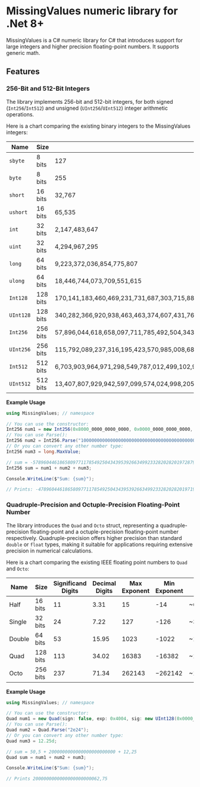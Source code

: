 ﻿# MissingValues numeric library for .Net 8+

MissingValues is a C# numeric library for C# that introduces support for large integers and higher precision floating-point numbers. It supports generic math.

## Features

### 256-Bit and 512-Bit Integers

The library implements 256-bit and 512-bit integers, for both signed (`Int256`/`Int512`) and unsigned (`UInt256`/`UInt512`) integer arithmetic operations.

Here is a chart comparing the existing binary integers to the MissingValues integers:

| Name    	| Size     	| Max Value                                                                                                                                                                                                      	| Min Value                                                                                                                                                                                                      	|
|---------	|----------	|----------------------------------------------------------------------------------------------------------------------------------------------------------------------------------------------------------------	|----------------------------------------------------------------------------------------------------------------------------------------------------------------------------------------------------------------	|
| `sbyte` 	| 8 bits   	| 127                                                                                                                                                                                                            	| -128                                                                                                                                                                                                           	|
| `byte`  	| 8 bits   	| 255                                                                                                                                                                                                            	| 0                                                                                                                                                                                                              	|
| `short`  	| 16 bits  	| 32,767                                                                                                                                                                                                         	| -32,768                                                                                                                                                                                                        	|
| `ushort`	| 16 bits  	| 65,535                                                                                                                                                                                                         	| 0                                                                                                                                                                                                              	|
| `int`		| 32 bits  	| 2,147,483,647                                                                                                                                                                                                  	| -2,147,483,648                                                                                                                                                                                                 	|
| `uint`	| 32 bits  	| 4,294,967,295                                                                                                                                                                                                  	| 0                                                                                                                                                                                                              	|
| `long`	| 64 bits  	| 9,223,372,036,854,775,807                                                                                                                                                                                      	| -9,223,372,036,854,775,808                                                                                                                                                                                     	|
| `ulong`	| 64 bits  	| 18,446,744,073,709,551,615                                                                                                                                                                                     	| 0                                                                                                                                                                                                              	|
| `Int128`	| 128 bits 	| 170,141,183,460,469,231,731,687,303,715,884,105,727                                                                                                                                                            	| −170,141,183,460,469,231,731,687,303,715,884,105,728                                                                                                                                                           	|
| `UInt128`	| 128 bits 	| 340,282,366,920,938,463,463,374,607,431,768,211,455                                                                                                                                                            	| 0                                                                                                                                                                                                              	|
| `Int256`	| 256 bits 	| 57,896,044,618,658,097,711,785,492,504,343,953,926,634,992,332,820,282,019,728,792,003,956,564,819,967                                                                                                         	| -57,896,044,618,658,097,711,785,492,504,343,953,926,634,992,332,820,282,019,728,792,003,956,564,819,968                                                                                                        	|
| `UInt256`	| 256 bits 	| 115,792,089,237,316,195,423,570,985,008,687,907,853,269,984,665,640,564,039,457,584,007,913,129,639,935                                                                                                        	| 0                                                                                                                                                                                                              	|
| `Int512`	| 512 bits 	| 6,703,903,964,971,298,549,787,012,499,102,923,063,739,682,910,296,196,688,861,780,721,860,882,015,036,773,488,400,937,149,083,451,713,845,015,929,093,243,025,426,876,941,405,973,284,973,216,824,503,042,047  	| -6,703,903,964,971,298,549,787,012,499,102,923,063,739,682,910,296,196,688,861,780,721,860,882,015,036,773,488,400,937,149,083,451,713,845,015,929,093,243,025,426,876,941,405,973,284,973,216,824,503,042,048 	|
| `UInt512`	| 512 bits 	| 13,407,807,929,942,597,099,574,024,998,205,846,127,479,365,820,592,393,377,723,561,443,721,764,030,073,546,976,801,874,298,166,903,427,690,031,858,186,486,050,853,753,882,811,946,569,946,433,649,006,084,095 	| 0                                                                                                                                                                                                              	|

**Example Usage**

```csharp
using MissingValues; // namespace

// You can use the constructor:
Int256 num1 = new Int256(0x8000_0000_0000_0000, 0x0000_0000_0000_0000, 0x0000_0000_0000_0000, 0x0000_0000_0000_0001);
// You can use Parse():
Int256 num2 = Int256.Parse("10000000000000000000000000000000000000000000000000000000000000000000000000000");
// Or you can convert any other number type:
Int256 num3 = long.MaxValue;

// sum = -57896044618658097711785492504343953926634992332820282019728792003956564819967 + 10000000000000000000000000000000000000000000000000000000000000000000000000000 + 9223372036854775807
Int256 sum = num1 + num2 + num3;

Console.WriteLine($"Sum: {sum}");

// Prints: -47896044618658097711785492504343953926634992332820282019719568631919710044160
```
### Quadruple-Precision and Octuple-Precision Floating-Point Number

The library introduces the `Quad` and `Octo` struct, representing a quadruple-precision floating-point and a octuple-precision floating-point number respectively. 
Quadruple-precision offers higher precision than standard `double` or `float` types, making it suitable for applications requiring extensive precision in numerical calculations.

Here is a chart comparing the existing IEEE floating point numbers to `Quad` and `Octo`:

| Name   	| Size 		| Significand Digits 	| Decimal Digits 	| Max Exponent 	| Min Exponent 	| Max Value 	| Min Value  	|
|--------	|--------	|--------------------	|----------------	|--------------	|--------------	|-----------	|------------	|
| Half   	| 16 bits  	| 11                 	| 3.31           	| 15           	| -14          	| ~65504     	| ~-65500     	|
| Single 	| 32 bits  	| 24                 	| 7.22           	| 127          	| -126         	| ~3.40e38   	| ~-3.40e38   	|
| Double 	| 64 bits  	| 53                 	| 15.95          	| 1023         	| -1022        	| ~1.80e308  	| ~-1.79e308  	|
| Quad   	| 128 bits 	| 113                	| 34.02          	| 16383        	| -16382       	| ~1.19e4932 	| ~-1.18e4932 	|
| Octo   	| 256 bits 	| 237                	| 71.34          	| 262143        | −262142       | ~1.61e78913 	| ~-1.61e78913 	|

**Example Usage**
```csharp
using MissingValues; // namespace

// You can use the constructor:
Quad num1 = new Quad(sign: false, exp: 0x4004, sig: new UInt128(0x0000_9400_0000_0000, 0x0000_0000_0000_0000));
// You can use Parse():
Quad num2 = Quad.Parse("2e24");
// Or you can convert any other number type:
Quad num3 = 12.25d;

// sum = 50,5 + 2000000000000000000000000 + 12,25
Quad sum = num1 + num2 + num3;

Console.WriteLine($"Sum: {sum}");

// Prints 2000000000000000000000062,75
```